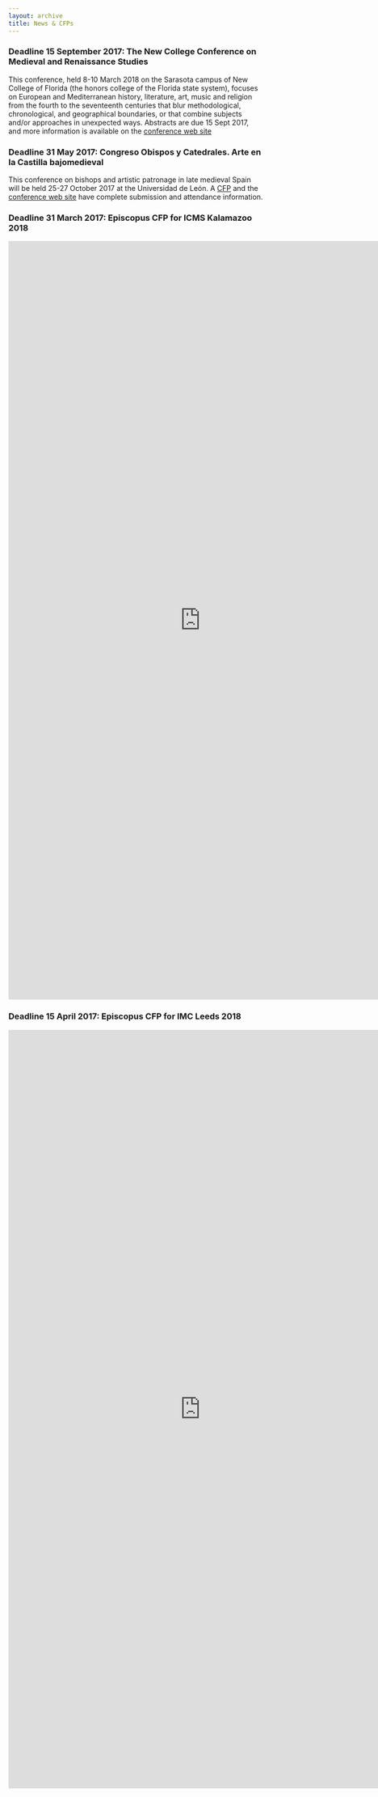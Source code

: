 ```yaml
---
layout: archive
title: News & CFPs
---
```


### Deadline 15 September 2017: The New College Conference on Medieval and Renaissance Studies

This conference, held 8-10 March 2018 on the Sarasota campus of New College of Florida (the honors college of the Florida state system), focuses on European and Mediterranean history, literature, art, music and religion from the fourth to the seventeenth centuries that blur methodological, chronological, and geographical boundaries, or that combine subjects and/or approaches in unexpected ways. Abstracts are due 15 Sept 2017, and more information is available on the [conference web site](http://www.newcollegeconference.org)

### Deadline 31 May 2017: Congreso Obispos y Catedrales. Arte en la Castilla bajomedieval

This conference on bishops and artistic patronage in late medieval Spain will be held 25-27 October 2017 at the Universidad de León. A [CFP](http://institutos.unileon.es/instituto-estudios-medievales/files/2016/05/Obispos-y-catedrales.-Primera-circular.pdf) and the [conference web site](http://obisposycatedrales.weebly.com) have complete submission and attendance information.
				
### Deadline 31 March 2017: Episcopus CFP for ICMS Kalamazoo 2018

<iframe src="https://docs.google.com/forms/d/e/1FAIpQLSdg2BWp5rAINNP8A-MuUYRWfDb52nAFiq4x4HSwlC74pLIsRw/viewform?embedded=true" width="760" height="1500" frameborder="0" marginheight="0" marginwidth="0">Loading...</iframe>

### Deadline 15 April 2017: Episcopus CFP for IMC Leeds 2018

<iframe src="https://docs.google.com/forms/d/e/1FAIpQLSfYxNTOZmE7g3UMXbAAZ9o41SJfuWp4_FUqylEi3fjkg6uQYg/viewform?embedded=true" width="760" height="1500" frameborder="0" marginheight="0" marginwidth="0">Loading...</iframe>